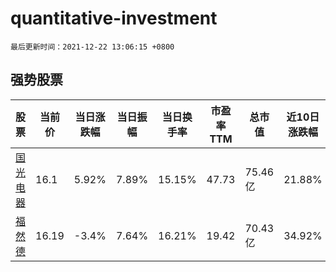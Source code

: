 # quantitative-investment

`最后更新时间：2021-12-22 13:06:15 +0800`

## 强势股票

|股票|当前价|当日涨跌幅|当日振幅|当日换手率|市盈率TTM|总市值|近10日涨跌幅|
|----|----|----|----|----|----|----|----|
|[国光电器](https://xueqiu.com/S/SZ002045)|16.1|5.92%|7.89%|15.15%|47.73|75.46亿|21.88%|
|[福然德](https://xueqiu.com/S/SH605050)|16.19|-3.4%|7.64%|16.21%|19.42|70.43亿|34.92%|
